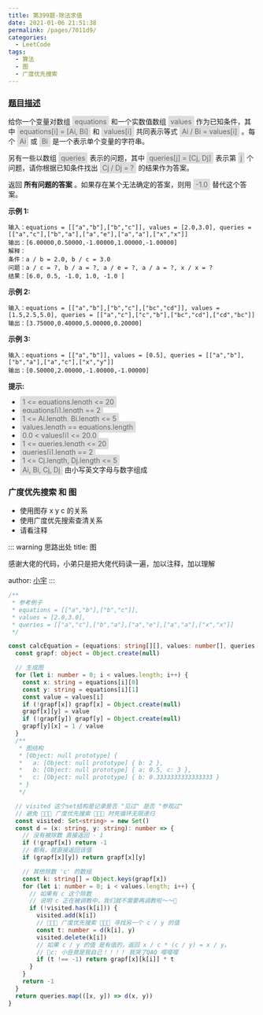 ```yaml
---
title: 第399题-除法求值
date: 2021-01-06 21:51:38
permalink: /pages/7011d9/
categories:
  - LeetCode
tags:
  - 算法
  - 图
  - 广度优先搜索
---
```


### [题目描述](https://leetcode-cn.com/problems/evaluate-division/)

给你一个变量对数组 <span style="background: #ddd; color: #666; padding: 3px 5px; border-radius: 2px;">equations</span> 和一个实数值数组 <span style="background: #ddd; color: #666; padding: 3px 5px; border-radius: 2px;">values</span> 作为已知条件，其中 <span style="background: #ddd; color: #666; padding: 3px 5px; border-radius: 2px;">equations[i] = [Ai, Bi]</span> 和 <span style="background: #ddd; color: #666; padding: 3px 5px; border-radius: 2px;">values[i]</span> 共同表示等式 <span style="background: #ddd; color: #666; padding: 3px 5px; border-radius: 2px;">Ai / Bi = values[i]</span> 。每个 <span style="background: #ddd; color: #666; padding: 3px 5px; border-radius: 2px;">Ai</span> 或 <span style="background: #ddd; color: #666; padding: 3px 5px; border-radius: 2px;">Bi</span> 是一个表示单个变量的字符串。

另有一些以数组 <span style="background: #ddd; color: #666; padding: 3px 5px; border-radius: 2px;">queries</span> 表示的问题，其中 <span style="background: #ddd; color: #666; padding: 3px 5px; border-radius: 2px;">queries[j] = [Cj, Dj]</span> 表示第 <span style="background: #ddd; color: #666; padding: 3px 5px; border-radius: 2px;">j</span> 个问题，请你根据已知条件找出 <span style="background: #ddd; color: #666; padding: 3px 5px; border-radius: 2px;">Cj / Dj = ?</span> 的结果作为答案。

返回 **所有问题的答案** 。如果存在某个无法确定的答案，则用 <span style="background: #ddd; color: #666; padding: 3px 5px; border-radius: 2px;">-1.0</span> 替代这个答案。

<!-- more -->

**示例 1:**

```
输入：equations = [["a","b"],["b","c"]], values = [2.0,3.0], queries = [["a","c"],["b","a"],["a","e"],["a","a"],["x","x"]]
输出：[6.00000,0.50000,-1.00000,1.00000,-1.00000]
解释：
条件：a / b = 2.0, b / c = 3.0
问题：a / c = ?, b / a = ?, a / e = ?, a / a = ?, x / x = ?
结果：[6.0, 0.5, -1.0, 1.0, -1.0 ]
```

**示例 2:**

```
输入：equations = [["a","b"],["b","c"],["bc","cd"]], values = [1.5,2.5,5.0], queries = [["a","c"],["c","b"],["bc","cd"],["cd","bc"]]
输出：[3.75000,0.40000,5.00000,0.20000]
```

**示例 3:**

```
输入：equations = [["a","b"]], values = [0.5], queries = [["a","b"],["b","a"],["a","c"],["x","y"]]
输出：[0.50000,2.00000,-1.00000,-1.00000]
```

**提示:**

- <span style="background: #ddd; color: #666; padding: 3px 5px; border-radius: 2px;">1 <= equations.length <= 20</span>
- <span style="background: #ddd; color: #666; padding: 3px 5px; border-radius: 2px;">equations[i].length == 2</span>
- <span style="background: #ddd; color: #666; padding: 3px 5px; border-radius: 2px;">1 <= Ai.length, Bi.length <= 5</span>
- <span style="background: #ddd; color: #666; padding: 3px 5px; border-radius: 2px;">values.length == equations.length</span>
- <span style="background: #ddd; color: #666; padding: 3px 5px; border-radius: 2px;">0.0 < values[i] <= 20.0</span>
- <span style="background: #ddd; color: #666; padding: 3px 5px; border-radius: 2px;">1 <= queries.length <= 20</span>
- <span style="background: #ddd; color: #666; padding: 3px 5px; border-radius: 2px;">queries[i].length == 2</span>
- <span style="background: #ddd; color: #666; padding: 3px 5px; border-radius: 2px;">1 <= Cj.length, Dj.length <= 5</span>
- <span style="background: #ddd; color: #666; padding: 3px 5px; border-radius: 2px;">Ai, Bi, Cj, Dj</span> 由小写英文字母与数字组成

### 广度优先搜索 和 图

- 使用图存 x y c 的关系
- 使用广度优先搜索查清关系
- 请看注释

::: warning 思路出处
title: 图

感谢大佬的代码，小弟只是把大佬代码读一遍，加以注释，加以理解

author: [小宇](https://leetcode-cn.com/problems/remove-duplicate-letters/solution/ha-xi-biao-shu-zu-zhan-5xing-dai-ma-2jie-ttcd/)
:::

```TypeScript
/**
 * 参考例子
 * equations = [["a","b"],["b","c"]],
 * values = [2.0,3.0],
 * queries = [["a","c"],["b","a"],["a","e"],["a","a"],["x","x"]]
 */

const calcEquation = (equations: string[][], values: number[], queries: string[][]): number[] => {
  const grapf: object = Object.create(null)

  // 生成图
  for (let i: number = 0; i < values.length; i++) {
    const x: string = equations[i][0]
    const y: string = equations[i][1]
    const value = values[i]
    if (!grapf[x]) grapf[x] = Object.create(null)
    grapf[x][y] = value
    if (!grapf[y]) grapf[y] = Object.create(null)
    grapf[y][x] = 1 / value
  }
  /**
   * 图结构
   * [Object: null prototype] {
   *   a: [Object: null prototype] { b: 2 },
   *   b: [Object: null prototype] { a: 0.5, c: 3 },
   *   c: [Object: null prototype] { b: 0.3333333333333333 }
   * }
   */

  // visited 这个set结构是记录是否 "见过" 是否 "参观过"
  // 避免 🚀🚀🚀 广度优先搜索 🚀🚀🚀 时死循环无限递归
  const visited: Set<string> = new Set()
  const d = (x: string, y: string): number => {
    // 没有被除数 直接返回 - 1
    if (!grapf[x]) return -1
    // 都有，就直接返回该值
    if (grapf[x][y]) return grapf[x][y]

    // 其他除数 'c' 的数组
    const k: string[] = Object.keys(grapf[x])
    for (let i: number = 0; i < values.length; i++) {
      // 如果有 c 这个除数
      // 说明 c 正在被调教中，我们就不需要再调教啦～～👯
      if (!visited.has(k[i])) {
        visited.add(k[i])
        // 🚀🚀🚀 广度优先搜索 🚀🚀🚀 寻找另一个 c / y 的值
        const t: number = d(k[i], y)
        visited.delete(k[i])
        // 如果 c / y 的值 是有值的，返回 x / c * (c / y) = x / y。
        // 🤡c: 小丑竟是我自己！！！！ 我哭了QAQ 嘤嘤嘤
        if (t !== -1) return grapf[x][k[i]] * t
      }
    }
    return -1
  }
  return queries.map(([x, y]) => d(x, y))
}
```
